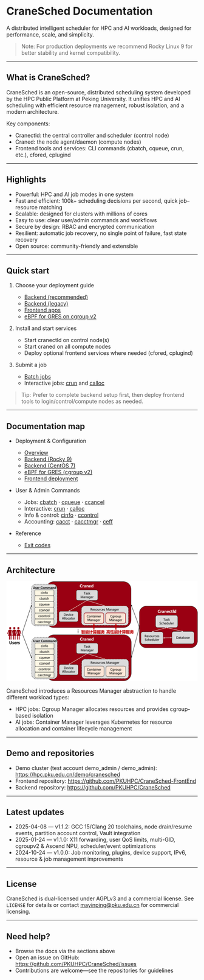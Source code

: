 <!-- Home page for the CraneSched documentation site (MkDocs) -->

# CraneSched Documentation

A distributed intelligent scheduler for HPC and AI workloads, designed for performance, scale, and simplicity.

> Note: For production deployments we recommend Rocky Linux 9 for better stability and kernel compatibility.

---

## What is CraneSched?

CraneSched is an open-source, distributed scheduling system developed by the HPC Public Platform at Peking University. It unifies HPC and AI scheduling with efficient resource management, robust isolation, and a modern architecture.

Key components:

- Cranectld: the central controller and scheduler (control node)
- Craned: the node agent/daemon (compute nodes)
- Frontend tools and services: CLI commands (cbatch, cqueue, crun, etc.), cfored, cplugind

---

## Highlights

- Powerful: HPC and AI job modes in one system
- Fast and efficient: 100k+ scheduling decisions per second, quick job–resource matching
- Scalable: designed for clusters with millions of cores
- Easy to use: clear user/admin commands and workflows
- Secure by design: RBAC and encrypted communication
- Resilient: automatic job recovery, no single point of failure, fast state recovery
- Open source: community-friendly and extensible

---

## Quick start

1) Choose your deployment guide

	 - [Backend (recommended)](<./config/Backend Deployment/Rocky9.md>)
	 - [Backend (legacy)](<./config/Backend Deployment/Centos7.md>)
	 - [Frontend apps](./config/Frontend.md)
	 - [eBPF for GRES on cgroup v2](<./config/Backend Deployment/EBPF.md>)

2) Install and start services

	 - Start cranectld on control node(s)
	 - Start craned on all compute nodes
	 - Deploy optional frontend services where needed (cfored, cplugind)

3) Submit a job

	 - [Batch jobs](./command/cbatch.md)
	 - Interactive jobs: [crun](./command/crun.md) and [calloc](./command/calloc.md)

> Tip: Prefer to complete backend setup first, then deploy frontend tools to login/control/compute nodes as needed.

---

## Documentation map

- Deployment & Configuration
	- [Overview](./config/index.md)
	- [Backend (Rocky 9)](<./config/Backend Deployment/Rocky9.md>)
	- [Backend (CentOS 7)](<./config/Backend Deployment/Centos7.md>)
	- [eBPF for GRES (cgroup v2)](<./config/Backend Deployment/EBPF.md>)
	- [Frontend deployment](./config/Frontend.md)

- User & Admin Commands
	- Jobs: [cbatch](./command/cbatch.md) · [cqueue](./command/cqueue.md) · [ccancel](./command/ccancel.md)
	- Interactive: [crun](./command/crun.md) · [calloc](./command/calloc.md)
	- Info & control: [cinfo](./command/cinfo.md) · [ccontrol](./command/ccontrol.md)
	- Accounting: [cacct](./command/cacct.md) · [cacctmgr](./command/cacctmgr.md) · [ceff](./command/ceff.md)

- Reference
	- [Exit codes](./referrence/exit_code.md)

---

## Architecture

![CraneSched architecture](./images/Architecture.png)

CraneSched introduces a Resources Manager abstraction to handle different workload types:

- HPC jobs: Cgroup Manager allocates resources and provides cgroup-based isolation
- AI jobs: Container Manager leverages Kubernetes for resource allocation and container lifecycle management

---

## Demo and repositories

- Demo cluster (test account demo_admin / demo_admin): https://hpc.pku.edu.cn/demo/cranesched
- Frontend repository: https://github.com/PKUHPC/CraneSched-FrontEnd
- Backend repository: https://github.com/PKUHPC/CraneSched

---

## Latest updates

- 2025-04-08 — v1.1.2: GCC 15/Clang 20 toolchains, node drain/resume events, partition account control, Vault integration
- 2025-01-24 — v1.1.0: X11 forwarding, user QoS limits, multi-GID, cgroupv2 & Ascend NPU, scheduler/event optimizations
- 2024-10-24 — v1.0.0: Job monitoring, plugins, device support, IPv6, resource & job management improvements

---

## License

CraneSched is dual-licensed under AGPLv3 and a commercial license. See `LICENSE` for details or contact mayinping@pku.edu.cn for commercial licensing.

---

## Need help?

- Browse the docs via the sections above
- Open an issue on GitHub: https://github.com/PKUHPC/CraneSched/issues
- Contributions are welcome—see the repositories for guidelines
